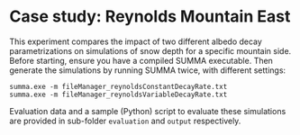 # Case study: Reynolds Mountain East
This experiment compares the impact of two different albedo decay parametrizations on simulations of snow depth for a specific mountain side. Before starting, ensure you have a compiled SUMMA executable. Then generate the simulations by running SUMMA twice, with different settings:

```
summa.exe -m fileManager_reynoldsConstantDecayRate.txt
summa.exe -m fileManager_reynoldsVariableDecayRate.txt
```

Evaluation data and a sample (Python) script to evaluate these simulations are provided in sub-folder `evaluation` and `output` respectively.